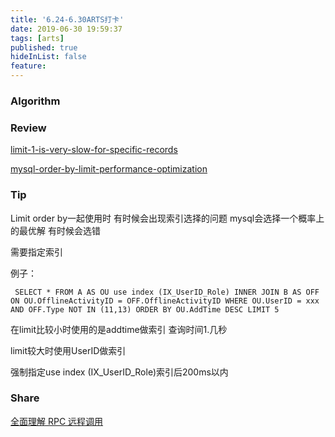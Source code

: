 ```yaml
---
title: '6.24-6.30ARTS打卡'
date: 2019-06-30 19:59:37
tags: [arts]
published: true
hideInList: false
feature: 
---
```


### Algorithm

### Review

[limit-1-is-very-slow-for-specific-records](https://stackoverflow.com/questions/31420780/limit-1-is-very-slow-for-specific-records-using-different-keys)

[mysql-order-by-limit-performance-optimization](https://www.percona.com/blog/2006/09/01/mysql-order-by-limit-performance-optimization/)
<!--more-->
### Tip

Limit order by一起使用时 有时候会出现索引选择的问题 mysql会选择一个概率上的最优解 有时候会选错

需要指定索引

例子：

``` SELECT * FROM A AS OU use index (IX_UserID_Role) INNER JOIN B AS OFF ON OU.OfflineActivityID = OFF.OfflineActivityID WHERE OU.UserID = xxx AND OFF.Type NOT IN (11,13) ORDER BY OU.AddTime DESC LIMIT 5```

在limit比较小时使用的是addtime做索引 查询时间1.几秒

limit较大时使用UserID做索引

强制指定use index (IX_UserID_Role)索引后200ms以内

### Share

[全面理解 RPC 远程调用](https://mp.weixin.qq.com/s/dKowmnYSV6cetfP1nXVRoQ)

